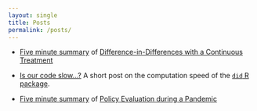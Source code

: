 ```yaml
---
layout: single
title: Posts
permalink: /posts/
---
```


* [Five minute summary](/posts/five-minute-did-continuous-treatment) of [Difference-in-Differences with a Continuous Treatment](https://arxiv.org/abs/2107.02637)

* [Is our code slow...?](/posts/cs-code-slow) A short post on the computation speed of the [`did` R package](https://bcallaway11.github.io/did/).

* [Five minute summary](/posts/five-minute-pandemic-policy) of [Policy Evaluation during a Pandemic](https://arxiv.org/abs/2105.06927)


